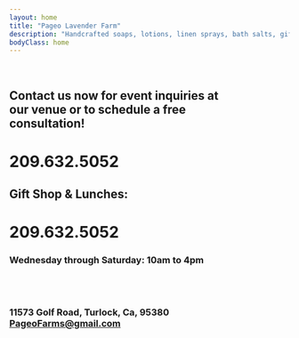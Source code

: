 ```yaml
---
layout: home
title: "Pageo Lavender Farm"
description: "Handcrafted soaps, lotions, linen sprays, bath salts, gift boxes, baskets and other unique items."
bodyClass: home
---
```

<br>

## Contact us now for event inquiries at<br>our venue or to schedule a free<br>consultation!
# 209.632.5052
## Gift Shop & Lunches:
# 209.632.5052

### Wednesday through Saturday: **10am to 4pm**
<br><br>
 
### 11573 Golf Road, Turlock, Ca, 95380<br>PageoFarms@gmail.com

## <br>
